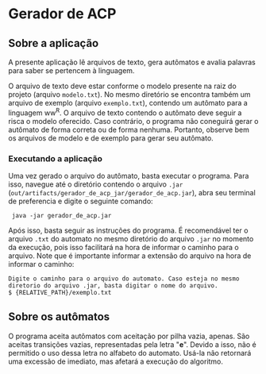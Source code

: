 # Gerador de ACP

## Sobre a aplicação

A presente aplicação lê arquivos de texto, gera autômatos 
e avalia palavras para saber se pertencem à linguagem.

O arquivo de texto deve estar conforme o modelo presente 
na raiz do projeto (arquivo `modelo.txt`). No mesmo diretório
se encontra também um arquivo de exemplo (arquivo `exemplo.txt`), contendo um
autômato para a linguagem ww<sup>R</sup>. O arquivo de texto
contendo o autômato deve seguir a risca o modelo oferecido.
Caso contrário, o programa não coneguirá gerar o autômato de
forma correta ou de forma nenhuma. Portanto, observe bem os 
arquivos de modelo e de exemplo para gerar seu autômato.

### Executando a aplicação

Uma vez gerado o arquivo do autômato, basta executar o programa.
Para isso, navegue até o diretório contendo o arquivo `.jar` (`out/artifacts/gerador_de_acp_jar/gerador_de_acp.jar`),
abra seu terminal de preferencia e digite o seguinte comando:
```
 java -jar gerador_de_acp.jar
```
Após isso, basta seguir as instruções do programa. É recomendável ter o arquivo `.txt` do automato
no mesmo diretório do arquivo `.jar` no momento da execução, pois isso facilitará
na hora de informar o caminho para o arquivo. Note que é importante informar a extensão do arquivo na hora de informar o caminho:

```
Digite o caminho para o arquivo do automato. Caso esteja no mesmo diretorio do arquivo .jar, basta digitar o nome do arquivo.
$ {RELATIVE_PATH}/exemplo.txt
```

## Sobre os autômatos

O programa aceita autômatos com aceitação por pilha vazia, apenas. São aceitas transições vazias,
representadas pela letra "**e**". Devido a isso, não é permitido o uso dessa letra no alfabeto do 
automato. Usá-la não retornará uma excessão de imediato, mas afetará a execução do algoritmo.